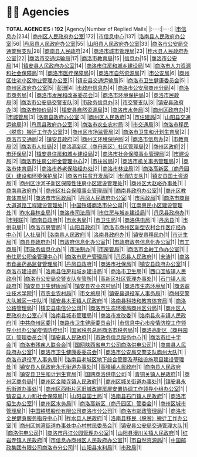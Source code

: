 # 👮‍♀️ Agencies
__TOTAL AGENCIES : 192__
|Agency|Number of Replied Mails|
|:---:|---:|
|[市信息办](市信息办.md)|234|
|[商州区人民政府办公室](商州区人民政府办公室.md)|172|
|[市信息中心](市信息中心.md)|137|
|[洛南县人民政府办公室](洛南县人民政府办公室.md)|56|
|[丹凤县人民政府办公室](丹凤县人民政府办公室.md)|55|
|[山阳县人民政府办公室](山阳县人民政府办公室.md)|33|
|[商洛市公安局交通警察支队](商洛市公安局交通警察支队.md)|28|
|[商南县人民政府](商南县人民政府.md)|24|
|[商洛市城市管理局](商洛市城市管理局.md)|23|
|[柞水县人民政府办公室](柞水县人民政府办公室.md)|22|
|[商洛市交通运输局](商洛市交通运输局.md)|17|
|[商洛市教育局](商洛市教育局.md)|15|
|[信息办](信息办.md)|15|
|[商洛市公安局](商洛市公安局.md)|14|
|[镇安县人民政府办公室](镇安县人民政府办公室.md)|14|
|[商洛市住房和城乡建设局](商洛市住房和城乡建设局.md)|14|
|[商洛市人力资源和社会保障局](商洛市人力资源和社会保障局.md)|11|
|[商洛市医疗保障局](商洛市医疗保障局.md)|9|
|[商洛市自然资源局](商洛市自然资源局.md)|7|
|[市公安局](市公安局.md)|6|
|[商州区住宅小区物业管理办公室](商州区住宅小区物业管理办公室.md)|5|
|[镇安县交通运输局](镇安县交通运输局.md)|5|
|[商洛市卫生健康委员会](商洛市卫生健康委员会.md)|5|
|[商州区政府办公室](商州区政府办公室.md)|5|
|[彭珊](彭珊.md)|4|
|[市政府信息办](市政府信息办.md)|4|
|[商洛市公安局商州分局](商洛市公安局商州分局.md)|4|
|[商洛市商务局](商洛市商务局.md)|4|
|[商洛市发展和改革委员会](商洛市发展和改革委员会.md)|3|
|[商洛市环境保护局](商洛市环境保护局.md)|3|
|[商洛市民政局](商洛市民政局.md)|3|
|[商洛市公安局交警支队](商洛市公安局交警支队.md)|3|
|[市政务信息办](市政务信息办.md)|3|
|[市交警支队](市交警支队.md)|3|
|[镇安县政府办](镇安县政府办.md)|3|
|[商洛市物价局](商洛市物价局.md)|3|
|[镇安县自然资源局](镇安县自然资源局.md)|3|
|[商洛市水务局](商洛市水务局.md)|3|
|[商州区政府办](商州区政府办.md)|3|
|[市城管局](市城管局.md)|3|
|[洛南县政府办公室](洛南县政府办公室.md)|3|
|[商州区人民政府](商州区人民政府.md)|3|
|[市住建局](市住建局.md)|3|
|[山阳县交通运输局](山阳县交通运输局.md)|3|
|[丹凤县政府办公室](丹凤县政府办公室.md)|3|
|[商洛市农业农村局](商洛市农业农村局.md)|3|
|[市交通局](市交通局.md)|3|
|[商洛市移民（脱贫）搬迁工作办公室](商洛市移民（脱贫）搬迁工作办公室.md)|3|
|[商州区市场监管局](商州区市场监管局.md)|2|
|[商洛市卫生和计划生育局](商洛市卫生和计划生育局.md)|2|
|[商洛市交通局](商洛市交通局.md)|2|
|[镇安县政府](镇安县政府.md)|2|
|[商州区环境保护局](商州区环境保护局.md)|2|
|[商洛市信息办](商洛市信息办.md)|2|
|[市教育局](市教育局.md)|2|
|[商洛市人社局](商洛市人社局.md)|2|
|[商洛高新区（商丹园区）社区管理局](商洛高新区（商丹园区）社区管理局.md)|2|
|[商州区政府](商州区政府.md)|2|
|[市环保局](市环保局.md)|2|
|[镇安县住房和城乡建设局](镇安县住房和城乡建设局.md)|2|
|[商洛市社会保障事业管理局](商洛市社会保障事业管理局.md)|2|
|[市建设局](市建设局.md)|2|
|[商洛市住房公积金管理中心](商洛市住房公积金管理中心.md)|2|
|[市扶贫局](市扶贫局.md)|2|
|[商洛市机关事务管理局](商洛市机关事务管理局.md)|2|
|[商洛市体育局](商洛市体育局.md)|2|
|[商洛市养老保险经办处](商洛市养老保险经办处.md)|2|
|[商洛市林业局](商洛市林业局.md)|2|
|[商洛高新区（商丹园区）建设和环境保护局](商洛高新区（商丹园区）建设和环境保护局.md)|2|
|[商洛市扶贫开发局](商洛市扶贫开发局.md)|2|
|[市消防支队](市消防支队.md)|1|
|[镇安县国土资源局](镇安县国土资源局.md)|1|
|[商州区沙河子新区保障性住房小区建设管理处](商州区沙河子新区保障性住房小区建设管理处.md)|1|
|[商州区大赵峪办事处](商州区大赵峪办事处.md)|1|
|[商南县政府办](商南县政府办.md)|1|
|[商州区社会保障事业管理局](商州区社会保障事业管理局.md)|1|
|[商南县政府办公室](商南县政府办公室.md)|1|
|[商州区教育体育局](商州区教育体育局.md)|1|
|[商洛市市民政局](商洛市市民政局.md)|1|
|[丹凤人民政府办公室](丹凤人民政府办公室.md)|1|
|[市民政局](市民政局.md)|1|
|[商洛市商鞅大道道路工程建设管理处](商洛市商鞅大道道路工程建设管理处.md)|1|
|[中国铁塔商洛市分公司](中国铁塔商洛市分公司.md)|1|
|[江南惠民小区建设管理处](江南惠民小区建设管理处.md)|1|
|[柞水县林业局](柞水县林业局.md)|1|
|[商洛市司法局](商洛市司法局.md)|1|
|[市住房与城乡建设局](市住房与城乡建设局.md)|1|
|[丹凤县政府办](丹凤县政府办.md)|1|
|[市残联](市残联.md)|1|
|[商南县政府](商南县政府.md)|1|
|[市水务局](市水务局.md)|1|
|[市卫生局](市卫生局.md)|1|
|[商洛供电局](商洛供电局.md)|1|
|[丹凤县](丹凤县.md)|1|
|[市供电局](市供电局.md)|1|
|[商洛市房管局](商洛市房管局.md)|1|
|[山阳县政府](山阳县政府.md)|1|
|[商洛市商州区新型农村合作医疗经办中心](商洛市商州区新型农村合作医疗经办中心.md)|1|
|[人社局](人社局.md)|1|
|[洛南县人民政府](洛南县人民政府.md)|1|
|[洛南县政府办](洛南县政府办.md)|1|
|[镇安县移民办](镇安县移民办.md)|1|
|[市计生局](市计生局.md)|1|
|[商县县政府办](商县县政府办.md)|1|
|[市政府信息化办公室](市政府信息化办公室.md)|1|
|[市政府政务信息化办公室](市政府政务信息化办公室.md)|1|
|[市工商局](市工商局.md)|1|
|[市政务信息化办](市政务信息化办.md)|1|
|[市法制办](市法制办.md)|1|
|[市房管局](市房管局.md)|1|
|[商洛市金融工作办公室](商洛市金融工作办公室.md)|1|
|[市住房公积金管理中心](市住房公积金管理中心.md)|1|
|[商洛市房产管理局](商洛市房产管理局.md)|1|
|[丹凤县人民政府](丹凤县人民政府.md)|1|
|[宋涛](宋涛.md)|1|
|[商洛市食品药品监督管理局](商洛市食品药品监督管理局.md)|1|
|[丹凤县政府](丹凤县政府.md)|1|
|[商洛市社保局](商洛市社保局.md)|1|
|[镇安县政府办公室](镇安县政府办公室.md)|1|
|[商洛市建设局](商洛市建设局.md)|1|
|[洛南县住房和城乡建设局](洛南县住房和城乡建设局.md)|1|
|[商洛市卫生局](商洛市卫生局.md)|1|
|[西口回族镇人民政府](西口回族镇人民政府.md)|1|
|[商洛市公安局交警支队车管所](商洛市公安局交警支队车管所.md)|1|
|[高新区社区管理办事处](高新区社区管理办事处.md)|1|
|[石门镇人民政府](石门镇人民政府.md)|1|
|[镇安县卫生健康局](镇安县卫生健康局.md)|1|
|[镇安县农业农村局](镇安县农业农村局.md)|1|
|[商洛市生态环境局](商洛市生态环境局.md)|1|
|[商洛职业技术学院](商洛职业技术学院.md)|1|
|[市农业农村局](市农业农村局.md)|1|
|[市文旅局](市文旅局.md)|1|
|[镇安县退役军人事务局](镇安县退役军人事务局.md)|1|
|[商州交警大队城区一中队](商州交警大队城区一中队.md)|1|
|[镇安县木王镇人民政府](镇安县木王镇人民政府.md)|1|
|[洛南县科技和教育体育局](洛南县科技和教育体育局.md)|1|
|[商洛公路管理局](商洛公路管理局.md)|1|
|[镇安县电信分公司](镇安县电信分公司.md)|1|
|[商洛市生态环境局商州区分局](商洛市生态环境局商州区分局.md)|1|
|[商州区人民政府办公室心](商州区人民政府办公室心.md)|1|
|[洛南县城市管理局](洛南县城市管理局.md)|1|
|[商洛市发改委](商洛市发改委.md)|1|
|[洛南县永丰镇人民政府](洛南县永丰镇人民政府.md)|1|
|[中共商州区委](中共商州区委.md)|1|
|[商路市卫生健康委员会](商路市卫生健康委员会.md)|1|
|[市信息中心市疫情防控工作领导小组办公室疫情防控组](市信息中心市疫情防控工作领导小组办公室疫情防控组.md)|1|
|[国家税务总局商洛市税务局](国家税务总局商洛市税务局.md)|1|
|[商洛高新区（商丹园区）管理委员会](商洛高新区（商丹园区）管理委员会.md)|1|
|[镇安县人民政府](镇安县人民政府.md)|1|
|[市政务信息服务中心](市政务信息服务中心.md)|1|
|[商洛市红十字会](商洛市红十字会.md)|1|
|[商洛市残疾人联合会](商洛市残疾人联合会.md)|1|
|[国网陕西省电力公司商洛供电公司](国网陕西省电力公司商洛供电公司.md)|1|
|[商南县人民政府办公室](商南县人民政府办公室.md)|1|
|[商洛市卫生健康委委员会](商洛市卫生健康委委员会.md)|1|
|[商洛市公安局交警支队商州大队](商洛市公安局交警支队商州大队.md)|1|
|[商洛市退役军人事务局](商洛市退役军人事务局.md)|1|
|[洛南县老城区地下综合管廊及基础设施项目建设管理处](洛南县老城区地下综合管廊及基础设施项目建设管理处.md)|1|
|[镇安县人民政府永乐街道办事处](镇安县人民政府永乐街道办事处.md)|1|
|[高峰镇人民政府](高峰镇人民政府.md)|1|
|[商南县人民政府局](商南县人民政府局.md)|1|
|[镇安县卫生和计划生育局](镇安县卫生和计划生育局.md)|1|
|[国网商洛供电公司](国网商洛供电公司.md)|1|
|[青铜关镇人民政府](青铜关镇人民政府.md)|1|
|[商州区商务局](商州区商务局.md)|1|
|[商州区金陵寺镇人民政府](商州区金陵寺镇人民政府.md)|1|
|[商州区城关街道办事处](商州区城关街道办事处.md)|1|
|[镇安县永乐街道办事处](镇安县永乐街道办事处.md)|1|
|[商州区西街片区旧城改建房屋安置协调工作领导小组办公室](商州区西街片区旧城改建房屋安置协调工作领导小组办公室.md)|1|
|[镇安县人力和社会保障局](镇安县人力和社会保障局.md)|1|
|[山阳县国土局](山阳县国土局.md)|1|
|[洛南县石门镇人民政府](洛南县石门镇人民政府.md)|1|
|[商洛市招生办公室](商洛市招生办公室.md)|1|
|[商州区水务局](商州区水务局.md)|1|
|[商洛高新区（商丹园区）管委会](商洛高新区（商丹园区）管委会.md)|1|
|[商州区城市管理局](商州区城市管理局.md)|1|
|[中国铁塔股份有限公司商洛市分公司](中国铁塔股份有限公司商洛市分公司.md)|1|
|[商洛市邮政管理局](商洛市邮政管理局.md)|1|
|[商洛市全民健身服务指导中心](商洛市全民健身服务指导中心.md)|1|
|[柞水县人民政府](柞水县人民政府.md)|1|
|[洛南县移民（脱贫）搬迁工作办公室](洛南县移民（脱贫）搬迁工作办公室.md)|1|
|[商州区刘湾街道办事处中心村村民委员会](商州区刘湾街道办事处中心村村民委员会.md)|1|
|[镇安县公安局交通管理大队](镇安县公安局交通管理大队.md)|1|
|[商洛供电公司](商洛供电公司.md)|1|
|[商洛市丹江公园管理办公室](商洛市丹江公园管理办公室.md)|1|
|[山阳县漫川关镇人民政府](山阳县漫川关镇人民政府.md)|1|
|[红岩寺镇人民政府](红岩寺镇人民政府.md)|1|
|[市信息办商州区人民政府办公室](市信息办商州区人民政府办公室.md)|1|
|[市自然资源局](市自然资源局.md)|1|
|[中国邮政集团有限公司商洛市分公司](中国邮政集团有限公司商洛市分公司.md)|1|
|[山阳县水利局](山阳县水利局.md)|1|
|[市政局](市政局.md)|1|
